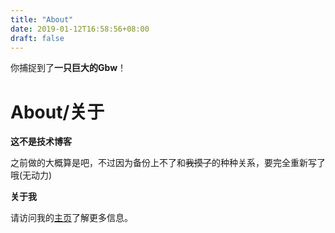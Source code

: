 ```yaml
---
title: "About"
date: 2019-01-12T16:58:56+08:00
draft: false
---
```


<link rel="stylesheet" href="/bwbox.css">

<div class="box box-tip">
<i class="bwicon-tip"> </i>
你捕捉到了<strong>一只巨大的Gbw</strong>！
</div>

# About/关于
**这不是技术博客**

之前做的大概算是吧，不过因为备份上不了和<del>我摸了</del>的种种关系，要完全重新写了哦(无动力)

**关于我**

请访问我的[主页](https://www.shaloc.site)了解更多信息。